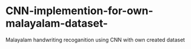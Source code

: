 # CNN-implemention-for-own-malayalam-dataset-
Malayalam handwriting recoganition using CNN  with own created dataset 
